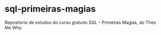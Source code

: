 # sql-primeiras-magias
Repositório de estudos do curso gratuito SQL – Primeiras Magias, do Theo Me Why.
